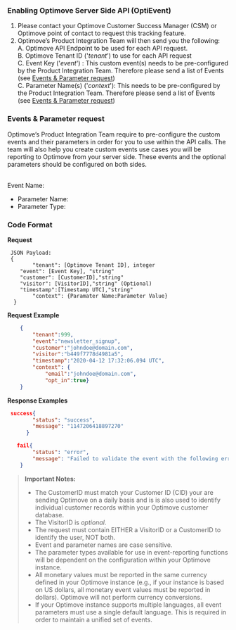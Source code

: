 
### **Enabling Optimove Server Side API (OptiEvent)**

 1. Please contact your Optimove Customer Success Manager (CSM) or Optimove point of contact to request this tracking feature. 
 2. Optimove’s Product Integration Team will then send you the following:<br>
A. Optimove API Endpoint to be used for each API request.<br>
B. Optimove Tenant ID ('*tenant*') to use for each API request<br>
C. Event Key ('*event*') : This custom event(s) needs to be pre-configured by the Product Integration Team. Therefore please send a list of Events (see [Events & Parameter request](https://github.com/optimove-tech/Reporting-Server-Side-Custom-Events/blob/master/README.md#events--parameter-request))<br>
C. Parameter Name(s) ('*context*'): This needs to be pre-configured by the Product Integration Team. Therefore please send a list of Events (see [Events & Parameter request](https://github.com/optimove-tech/Reporting-Server-Side-Custom-Events/blob/master/README.md#events--parameter-request))

### **Events & Parameter request**
Optimove’s Product Integration Team require to pre-configure the custom events and their parameters in order for you to use within the API calls. The team will also help you create custom events use cases you will be reporting to Optimove from your server side. These events and the optional parameters should be configured on both sides.
<br/><br/>

Event Name:<br/>
 - Parameter Name:
 - Parameter Type:

### **Code Format**

**Request**   
    
```
 JSON Payload:
 {
        "tenant": [Optimove Tenant ID], integer
	"event": [Event Key], "string"
	"customer": [CustomerID],"string"
	"visitor": [VisitorID],"string" (Optional)
	"timestamp":[Timestamp UTC],"string"
        "context": {Paramater Name:Parameter Value} 
  }
  ```

**Request Example**   
```json
    {
        "tenant":999,
    	"event":"newsletter_signup",
    	"customer":"johndoe@domain.com",
    	"visitor":"b449f7778d4981a5",
    	"timestamp":"2020-04-12 17:32:06.094 UTC",
        "context": {
            "email":"johndoe@domain.com",
            "opt_in":true} 
    }
```

**Response Examples**<br/>

 ```json
  success{
         "status": "success",
         "message": "1147206418897270"
       }
```
 
```json 
   fail{
        "status": "error",
        "message": "Failed to validate the event with the following error - tenantId is missing or invalid"
    }
```
>**Important Notes:**
>  - The CustomerID must match your Customer ID (CID) your are sending Optimove on a daily basis and is is also used to identify individual customer records within your Optimove customer database.
>   - The VisitorID is *optional*.
>   - The request must contain EITHER a VisitorID or a CustomerID to identify the user, NOT both.
>  - Event and parameter names are case sensitive.
>  - The parameter types available for use in event-reporting functions will be dependent on the configuration within your Optimove instance. <br/>
>  - All monetary values must be reported in the same currency defined in your Optimove instance (e.g., if your instance is based on US dollars, all monetary event values must be reported in dollars). Optimove will not perform currency conversions.
>  - If your Optimove instance supports multiple languages, all event parameters must use a single default language. This is required in order to maintain a unified set of events.

